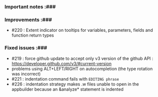### Important notes :###


### Improvements :###

- #220 : Extent indicator on tooltips for variables, parameters, fields and function return types


### Fixed issues :###

- #219 : force github update to accept only v3 version of the github API : https://developer.github.com/v3/#current-version
- problems using ALT+LEFT/RIGHT on autocompletion (the type rotation was incorrect)
- #221 : indentation command fails with `EDITING phrase`
- #226 : indentation strategy makes .w files unable to open in the appbuilder because an &analyze* statement is indented
